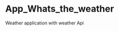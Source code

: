 # App_Whats_the_weather
Weather application with weather  Api   











































































































  


















